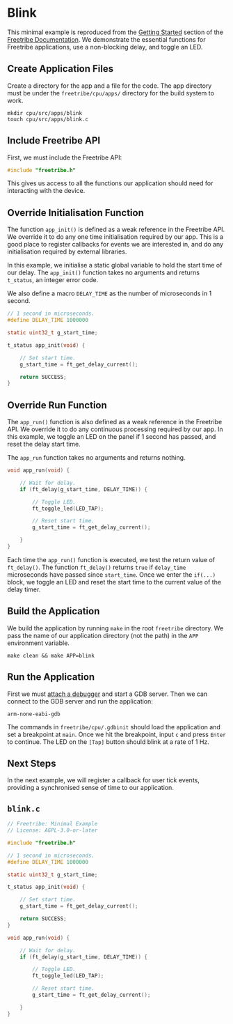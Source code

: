 # Blink

This minimal example is reproduced from the [Getting Started](https://bangcorrupt.github.io/freetribe-docs/getting-started) section of the [Freetribe Documentation](https://bangcorrupt.github.io/freetribe-docs/).
We demonstrate the essential functions for Freetribe applications, use a non-blocking delay, and toggle an LED.


## Create Application Files

Create a directory for the app and a file for the code.  The app directory must
be under the `freetribe/cpu/apps/` directory for the build system to work.

```
mkdir cpu/src/apps/blink
touch cpu/src/apps/blink.c
```

## Include Freetribe API

First, we must include the Freetribe API:

``` c
#include "freetribe.h"
```

This gives us access to all the functions our 
application should need for interacting with the device.


## Override Initialisation Function 

The function `app_init()` is defined as a weak reference in the Freetribe API.
We override it to do any one time initialisation required by our app. 
This is a good place to register callbacks for events we are interested in, 
and do any initialisation required by external libraries.

In this example, we initialise a static global variable to hold the start time of our delay. 
The `app_init()` function takes no arguments and returns `t_status`, an integer error code.

We also define a macro `DELAY_TIME` as the number of microseconds in 1 second.

``` c
// 1 second in microseconds.
#define DELAY_TIME 1000000 

static uint32_t g_start_time; 

t_status app_init(void) {

    // Set start time.
    g_start_time = ft_get_delay_current();

    return SUCCESS;
}
```

## Override Run Function

The `app_run()` function is also defined as a  weak reference in the Freetribe API. 
We override it to do any continuous processing required by our app.
In this example, we toggle an LED on the panel if 1 second has passed, 
and reset the delay start time. 

The `app_run` function takes no arguments and returns nothing.

``` c
void app_run(void) {

    // Wait for delay.
    if (ft_delay(g_start_time, DELAY_TIME)) {

        // Toggle LED.
        ft_toggle_led(LED_TAP);

        // Reset start time.
        g_start_time = ft_get_delay_current();

    }
}
```

Each time the `app_run()` function is executed, we test the return value of `ft_delay()`.
The function `ft_delay()` returns `true` if `delay_time` microseconds have passed since `start_time`.
Once we enter the `if(...)` block, we toggle an LED and reset the start time 
to the current value of the delay timer.

## Build the Application

We build the application by running `make` in the root `freetribe` directory.
We pass the name of our application directory (not the path) in the `APP` environment variable.

```
make clean && make APP=blink
```

## Run the Application

First we must [attach a debugger](https://bangcorrupt.github.io/freetribe-docs/debugging) and start a GDB server.  Then we can connect to the GDB server and run the application:

```
arm-none-eabi-gdb
```

The commands in `freetribe/cpu/.gdbinit` should load the application and set a breakpoint at `main`.
Once we hit the breakpoint, input `c` and press `Enter` to continue.  The LED on the `[Tap]` button should
blink at a rate of 1 Hz.

## Next Steps

In the next example, we will register a callback for user tick events, 
providing a synchronised sense of time to our application.

## `blink.c`

``` c
// Freetribe: Minimal Example
// License: AGPL-3.0-or-later

#include "freetribe.h"

// 1 second in microseconds.
#define DELAY_TIME 1000000 

static uint32_t g_start_time; 

t_status app_init(void) {

    // Set start time.
    g_start_time = ft_get_delay_current();

    return SUCCESS;
}

void app_run(void) {

    // Wait for delay.
    if (ft_delay(g_start_time, DELAY_TIME)) {

        // Toggle LED.
        ft_toggle_led(LED_TAP);

        // Reset start time.
        g_start_time = ft_get_delay_current();

    }
}
```
